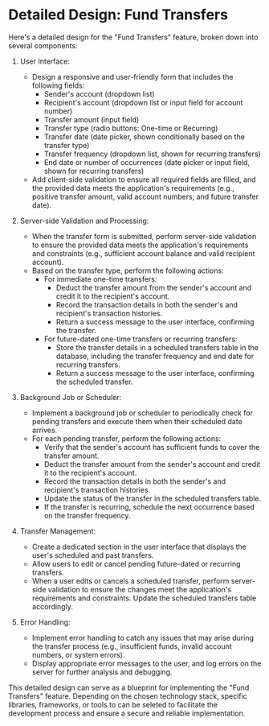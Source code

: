 # Detailed Design: Fund Transfers

Here's a detailed design for the "Fund Transfers" feature, broken down into several components:

1. User Interface:
   - Design a responsive and user-friendly form that includes the following fields:
       - Sender's account (dropdown list)
       - Recipient's account (dropdown list or input field for account number)
       - Transfer amount (input field)
       - Transfer type (radio buttons: One-time or Recurring)
       - Transfer date (date picker, shown conditionally based on the transfer type)
       - Transfer frequency (dropdown list, shown for recurring transfers)
       - End date or number of occurrences (date picker or input field, shown for recurring transfers)
   - Add client-side validation to ensure all required fields are filled, and the provided data meets the application's requirements (e.g., positive transfer amount, valid account numbers, and future transfer date).

2. Server-side Validation and Processing:
   - When the transfer form is submitted, perform server-side validation to ensure the provided data meets the application's requirements and constraints (e.g., sufficient account balance and valid recipient account).
   - Based on the transfer type, perform the following actions:
       - For immediate one-time transfers:
           - Deduct the transfer amount from the sender's account and credit it to the recipient's account.
           - Record the transaction details in both the sender's and recipient's transaction histories.
           - Return a success message to the user interface, confirming the transfer.
       - For future-dated one-time transfers or recurring transfers:
           - Store the transfer details in a scheduled transfers table in the database, including the transfer frequency and end date for recurring transfers.
           - Return a success message to the user interface, confirming the scheduled transfer.

3. Background Job or Scheduler:
   - Implement a background job or scheduler to periodically check for pending transfers and execute them when their scheduled date arrives.
   - For each pending transfer, perform the following actions:
       - Verify that the sender's account has sufficient funds to cover the transfer amount.
       - Deduct the transfer amount from the sender's account and credit it to the recipient's account.
       - Record the transaction details in both the sender's and recipient's transaction histories.
       - Update the status of the transfer in the scheduled transfers table.
       - If the transfer is recurring, schedule the next occurrence based on the transfer frequency.

4. Transfer Management:
   - Create a dedicated section in the user interface that displays the user's scheduled and past transfers.
   - Allow users to edit or cancel pending future-dated or recurring transfers.
   - When a user edits or cancels a scheduled transfer, perform server-side validation to ensure the changes meet the application's requirements and constraints. Update the scheduled transfers table accordingly.

5. Error Handling:
   - Implement error handling to catch any issues that may arise during the transfer process (e.g., insufficient funds, invalid account numbers, or system errors).
   - Display appropriate error messages to the user, and log errors on the server for further analysis and debugging.

This detailed design can serve as a blueprint for implementing the "Fund Transfers" feature. Depending on the chosen technology stack, specific libraries, frameworks, or tools to can be seleted to facilitate the development process and ensure a secure and reliable implementation.
